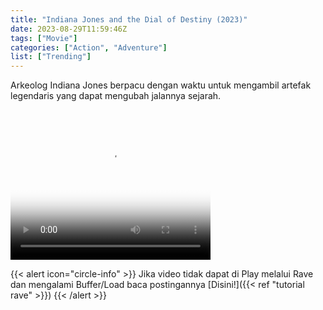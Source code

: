```yaml
---
title: "Indiana Jones and the Dial of Destiny (2023)"
date: 2023-08-29T11:59:46Z
tags: ["Movie"]
categories: ["Action", "Adventure"]
list: ["Trending"]
---
```


Arkeolog Indiana Jones berpacu dengan waktu untuk mengambil artefak legendaris yang dapat mengubah jalannya sejarah.

<video width="320" height="240" poster="https://www.themoviedb.org/t/p/original/po6AvQRVi01teGlRMX3VYsJ5zuc.jpg" controls>
   <source src="https://kp3d-my.sharepoint.com/personal/ryoo_kp3d_onmicrosoft_com/_layouts/15/download.aspx?share=ESDiBnrMz5pGqAc6C9doumEBz9ZLcfgj4YJ8dO6hwBvTwA" type="video/mp4">
</video>

{{< alert icon="circle-info" >}}
Jika video tidak dapat di Play melalui Rave dan mengalami Buffer/Load baca postingannya [Disini!]({{< ref "tutorial rave" >}})
{{< /alert >}}